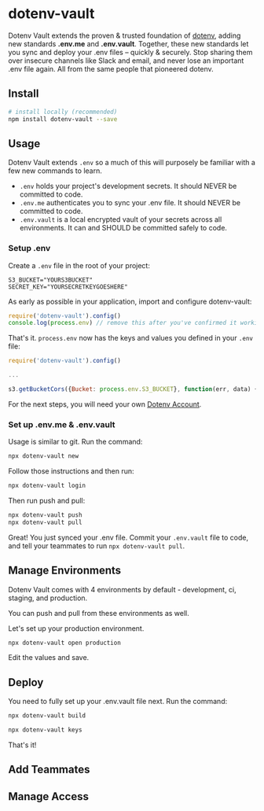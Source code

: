 # dotenv-vault

Dotenv Vault extends the proven & trusted foundation of [dotenv](https://github.com/motdotla/dotenv), adding new standards <strong>.env.me</strong> and <strong>.env.vault</strong>. Together, these new standards let you sync and deploy your .env files – quickly & securely. Stop sharing them over insecure channels like Slack and email, and never lose an important .env file again. All from the same people that pioneered dotenv.

## Install

```bash
# install locally (recommended)
npm install dotenv-vault --save
```

## Usage

Dotenv Vault extends `.env` so a much of this will purposely be familiar with a few new commands to learn.

* `.env` holds your project's development secrets. It should NEVER be committed to code.
* `.env.me` authenticates you to sync your .env file. It should NEVER be committed to code.
* `.env.vault` is a local encrypted vault of your secrets across all environments. It can and SHOULD be committed safely to code.

### Setup .env

Create a `.env` file in the root of your project:

```dosini
S3_BUCKET="YOURS3BUCKET"
SECRET_KEY="YOURSECRETKEYGOESHERE"
```

As early as possible in your application, import and configure dotenv-vault:

```javascript
require('dotenv-vault').config()
console.log(process.env) // remove this after you've confirmed it working
```

That's it. `process.env` now has the keys and values you defined in your `.env` file:

```javascript
require('dotenv-vault').config()

...

s3.getBucketCors({Bucket: process.env.S3_BUCKET}, function(err, data) {})
```

For the next steps, you will need your own [Dotenv Account](https://dotenv.org/signup).

### Set up .env.me & .env.vault

Usage is similar to git. Run the command:

```bash
npx dotenv-vault new
```

Follow those instructions and then run:

```bash
npx dotenv-vault login
```

Then run push and pull:

```bash
npx dotenv-vault push
npx dotenv-vault pull
```

Great! You just synced your .env file. Commit your `.env.vault` file to code, and tell your teammates to run `npx dotenv-vault pull`.

## Manage Environments

Dotenv Vault comes with 4 environments by default - development, ci, staging, and production.

You can push and pull from these environments as well.

Let's set up your production environment.

```bash
npx dotenv-vault open production
```

Edit the values and save.

## Deploy

You need to fully set up your .env.vault file next. Run the command:

```bash
npx dotenv-vault build
```

```bash
npx dotenv-vault keys
```

That's it!

## Add Teammates

## Manage Access

## 
